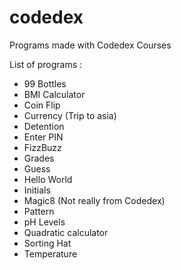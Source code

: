 # codedex
Programs made with Codedex Courses

List of programs :

- 99 Bottles
- BMI Calculator
- Coin Flip
- Currency (Trip to asia)
- Detention
- Enter PIN
- FizzBuzz
- Grades
- Guess
- Hello World
- Initials
- Magic8 (Not really from Codedex)
- Pattern
- pH Levels
- Quadratic calculator
- Sorting Hat
- Temperature
